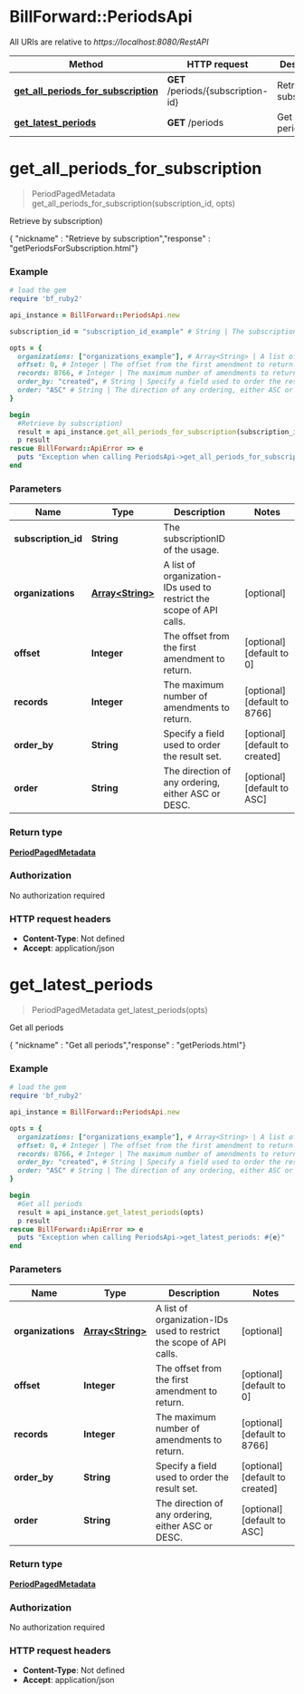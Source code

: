 # BillForward::PeriodsApi

All URIs are relative to *https://localhost:8080/RestAPI*

Method | HTTP request | Description
------------- | ------------- | -------------
[**get_all_periods_for_subscription**](PeriodsApi.md#get_all_periods_for_subscription) | **GET** /periods/{subscription-id} | Retrieve by subscription)
[**get_latest_periods**](PeriodsApi.md#get_latest_periods) | **GET** /periods | Get all periods


# **get_all_periods_for_subscription**
> PeriodPagedMetadata get_all_periods_for_subscription(subscription_id, opts)

Retrieve by subscription)

{ \"nickname\" : \"Retrieve by subscription\",\"response\" : \"getPeriodsForSubscription.html\"}

### Example
```ruby
# load the gem
require 'bf_ruby2'

api_instance = BillForward::PeriodsApi.new

subscription_id = "subscription_id_example" # String | The subscriptionID of the usage.

opts = { 
  organizations: ["organizations_example"], # Array<String> | A list of organization-IDs used to restrict the scope of API calls.
  offset: 0, # Integer | The offset from the first amendment to return.
  records: 8766, # Integer | The maximum number of amendments to return.
  order_by: "created", # String | Specify a field used to order the result set.
  order: "ASC" # String | The direction of any ordering, either ASC or DESC.
}

begin
  #Retrieve by subscription)
  result = api_instance.get_all_periods_for_subscription(subscription_id, opts)
  p result
rescue BillForward::ApiError => e
  puts "Exception when calling PeriodsApi->get_all_periods_for_subscription: #{e}"
end
```

### Parameters

Name | Type | Description  | Notes
------------- | ------------- | ------------- | -------------
 **subscription_id** | **String**| The subscriptionID of the usage. | 
 **organizations** | [**Array&lt;String&gt;**](String.md)| A list of organization-IDs used to restrict the scope of API calls. | [optional] 
 **offset** | **Integer**| The offset from the first amendment to return. | [optional] [default to 0]
 **records** | **Integer**| The maximum number of amendments to return. | [optional] [default to 8766]
 **order_by** | **String**| Specify a field used to order the result set. | [optional] [default to created]
 **order** | **String**| The direction of any ordering, either ASC or DESC. | [optional] [default to ASC]

### Return type

[**PeriodPagedMetadata**](PeriodPagedMetadata.md)

### Authorization

No authorization required

### HTTP request headers

 - **Content-Type**: Not defined
 - **Accept**: application/json



# **get_latest_periods**
> PeriodPagedMetadata get_latest_periods(opts)

Get all periods

{ \"nickname\" : \"Get all periods\",\"response\" : \"getPeriods.html\"}

### Example
```ruby
# load the gem
require 'bf_ruby2'

api_instance = BillForward::PeriodsApi.new

opts = { 
  organizations: ["organizations_example"], # Array<String> | A list of organization-IDs used to restrict the scope of API calls.
  offset: 0, # Integer | The offset from the first amendment to return.
  records: 8766, # Integer | The maximum number of amendments to return.
  order_by: "created", # String | Specify a field used to order the result set.
  order: "ASC" # String | The direction of any ordering, either ASC or DESC.
}

begin
  #Get all periods
  result = api_instance.get_latest_periods(opts)
  p result
rescue BillForward::ApiError => e
  puts "Exception when calling PeriodsApi->get_latest_periods: #{e}"
end
```

### Parameters

Name | Type | Description  | Notes
------------- | ------------- | ------------- | -------------
 **organizations** | [**Array&lt;String&gt;**](String.md)| A list of organization-IDs used to restrict the scope of API calls. | [optional] 
 **offset** | **Integer**| The offset from the first amendment to return. | [optional] [default to 0]
 **records** | **Integer**| The maximum number of amendments to return. | [optional] [default to 8766]
 **order_by** | **String**| Specify a field used to order the result set. | [optional] [default to created]
 **order** | **String**| The direction of any ordering, either ASC or DESC. | [optional] [default to ASC]

### Return type

[**PeriodPagedMetadata**](PeriodPagedMetadata.md)

### Authorization

No authorization required

### HTTP request headers

 - **Content-Type**: Not defined
 - **Accept**: application/json



